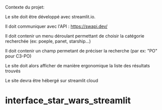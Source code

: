 Contexte du projet:

Le site doit être développé avec streamlit.io.

Il doit communiquer avec l'API : https://swapi.dev/

Il doit contenir un menu déroulant permettant de choisir la catégorie recherchée (ex: poeple, panet, starship...)

Il doit contenir un champ permetant de préciser la recherche (par ex: "PO" pour C3-PO)

Le site doit alors afficher de manière ergonomique la liste des résultats trouvés

Le site devra être hébergé sur streamlit cloud
# interface_star_wars_streamlit

